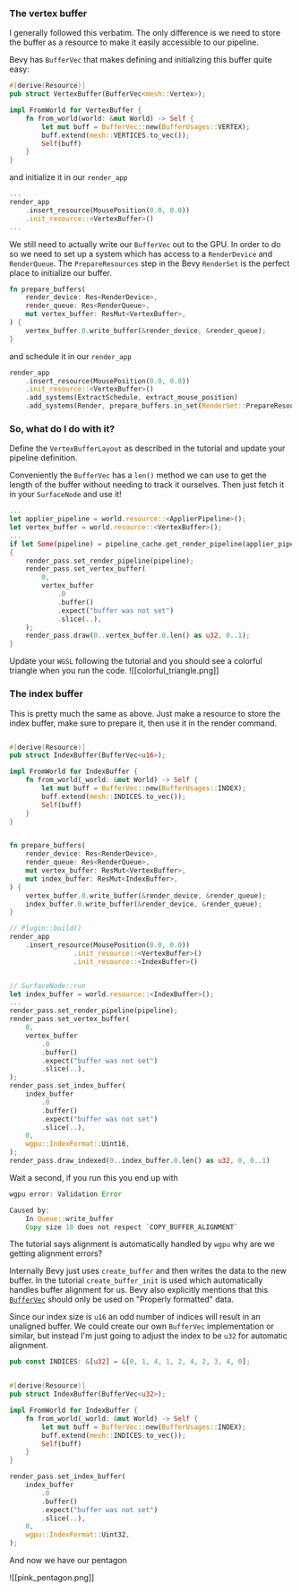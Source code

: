 ### The vertex buffer
I generally followed this verbatim. The only difference is we need to store the buffer as a resource to make it easily accessible to our pipeline.

Bevy has `BufferVec` that makes defining and initializing this buffer quite easy:

```Rust
#[derive(Resource)]
pub struct VertexBuffer(BufferVec<mesh::Vertex>);

impl FromWorld for VertexBuffer {
    fn from_world(world: &mut World) -> Self {
        let mut buff = BufferVec::new(BufferUsages::VERTEX);
        buff.extend(mesh::VERTICES.to_vec());
        Self(buff)
    }
}
```

and initialize it in our `render_app`

```Rust
...
render_app
	.insert_resource(MousePosition(0.0, 0.0))
	.init_resource::<VertexBuffer>()
...
```

We still need to actually write our `BufferVec` out to the GPU. In order to do so we need to set up a system which has access to a `RenderDevice` and `RenderQueue`. The `PrepareResources` step in the Bevy `RenderSet` is the perfect place to initialize our buffer.

```Rust
fn prepare_buffers(
    render_device: Res<RenderDevice>,
    render_queue: Res<RenderQueue>,
    mut vertex_buffer: ResMut<VertexBuffer>,
) {
    vertex_buffer.0.write_buffer(&render_device, &render_queue);
}
```

and schedule it in our `render_app`

```Rust
render_app
	.insert_resource(MousePosition(0.0, 0.0))
	.init_resource::<VertexBuffer>()
	.add_systems(ExtractSchedule, extract_mouse_position)
	.add_systems(Render, prepare_buffers.in_set(RenderSet::PrepareResources));
```

### So, what do I do with it?
Define the `VertexBufferLayout` as described in the tutorial and update your pipeline definition.

Conveniently the `BufferVec` has a `len()` method we can use to get the length of the buffer without needing to track it ourselves. Then just fetch it in your `SurfaceNode` and use it!

```Rust
...
let applier_pipeline = world.resource::<ApplierPipeline>();
let vertex_buffer = world.resource::<VertexBuffer>();
...
if let Some(pipeline) = pipeline_cache.get_render_pipeline(applier_pipeline.id)
{
	render_pass.set_render_pipeline(pipeline);
	render_pass.set_vertex_buffer(
		0,
		vertex_buffer
			.0
			.buffer()
			.expect("buffer was not set")
			.slice(..),
	);
	render_pass.draw(0..vertex_buffer.0.len() as u32, 0..1);
}
```

Update your `WGSL` following the tutorial and you should see a colorful triangle when you run the code.
![[colorful_triangle.png]]

### The index buffer
This is pretty much the same as above. Just make a resource to store the index buffer, make sure to prepare it, then use it in the render command.

```Rust

#[derive(Resource)]
pub struct IndexBuffer(BufferVec<u16>);

impl FromWorld for IndexBuffer {
    fn from_world(_world: &mut World) -> Self {
        let mut buff = BufferVec::new(BufferUsages::INDEX);
        buff.extend(mesh::INDICES.to_vec());
        Self(buff)
    }
}


fn prepare_buffers(
    render_device: Res<RenderDevice>,
    render_queue: Res<RenderQueue>,
    mut vertex_buffer: ResMut<VertexBuffer>,
    mut index_buffer: ResMut<IndexBuffer>,
) {
    vertex_buffer.0.write_buffer(&render_device, &render_queue);
    index_buffer.0.write_buffer(&render_device, &render_queue);
}

// Plugin::build()
render_app
    .insert_resource(MousePosition(0.0, 0.0))
                .init_resource::<VertexBuffer>()
                .init_resource::<IndexBuffer>()


// SurfaceNode::run
let index_buffer = world.resource::<IndexBuffer>();
...
render_pass.set_render_pipeline(pipeline);
render_pass.set_vertex_buffer(
	0,
	vertex_buffer
		.0
		.buffer()
		.expect("buffer was not set")
		.slice(..),
);
render_pass.set_index_buffer(
	index_buffer
		.0
		.buffer()
		.expect("buffer was not set")
		.slice(..),
	0,
	wgpu::IndexFormat::Uint16,
);
render_pass.draw_indexed(0..index_buffer.0.len() as u32, 0, 0..1)
```

Wait a second, if you run this you end up with 
```Rust
wgpu error: Validation Error

Caused by:
    In Queue::write_buffer
    Copy size 18 does not respect `COPY_BUFFER_ALIGNMENT`
```

The tutorial says alignment is automatically handled by `wgpu` why are we getting alignment errors?

Internally Bevy just uses `create_buffer` and then writes the data to the new buffer. In the tutorial `create_buffer_init` is used which automatically handles buffer alignment for us. Bevy also explicitly mentions that this [`BufferVec`](https://docs.rs/bevy/latest/bevy/render/render_resource/struct.BufferVec.html) should only be used on "Properly formatted" data. 

Since our index size is `u16` an odd number of indices will result in an unaligned buffer. We could create our own `BufferVec` implementation or similar, but instead I'm just going to adjust the index to be `u32` for automatic alignment.

```Rust 
pub const INDICES: &[u32] = &[0, 1, 4, 1, 2, 4, 2, 3, 4, 0];


#[derive(Resource)]
pub struct IndexBuffer(BufferVec<u32>);

impl FromWorld for IndexBuffer {
    fn from_world(_world: &mut World) -> Self {
        let mut buff = BufferVec::new(BufferUsages::INDEX);
        buff.extend(mesh::INDICES.to_vec());
        Self(buff)
    }
}

render_pass.set_index_buffer(
	index_buffer
		.0
		.buffer()
		.expect("buffer was not set")
		.slice(..),
	0,
	wgpu::IndexFormat::Uint32,
);
```

And now we have our pentagon 

![[pink_pentagon.png]]